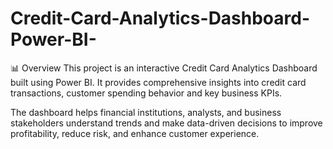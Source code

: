 # Credit-Card-Analytics-Dashboard-Power-BI-

📊 Overview
This project is an interactive Credit Card Analytics Dashboard built using Power BI. It provides comprehensive insights into credit card transactions, customer spending behavior and key business KPIs.

The dashboard helps financial institutions, analysts, and business stakeholders understand trends and make data-driven decisions to improve profitability, reduce risk, and enhance customer experience.
